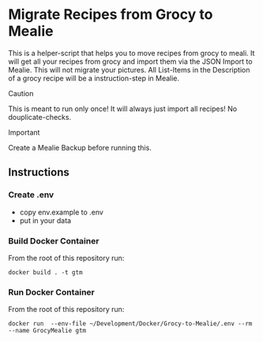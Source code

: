 # Migrate Recipes from Grocy to Mealie

This is a helper-script that helps you to move recipes from grocy to meali. 
It will get all your recipes from grocy and import them via the JSON Import to Mealie. This will not migrate your pictures. 
All List-Items in the Description of a grocy recipe will be a instruction-step in Mealie.

> [!CAUTION]
> This is meant to run only once! It will always just import all recipes! No douplicate-checks. 

> [!IMPORTANT]  
> Create a Mealie Backup before running this. 

## Instructions

### Create .env 
- copy env.example to .env
- put in your data

### Build Docker Container

From the root of this repository run: 

```
docker build . -t gtm
```

### Run Docker Container

From the root of this repository run:

```
docker run  --env-file ~/Development/Docker/Grocy-to-Mealie/.env --rm --name GrocyMealie gtm
```
